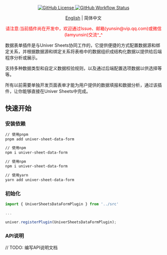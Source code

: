 <p align="center">
  <a href="./LICENSE.txt">
      <img src="https://img.shields.io/github/license/iamyunsin/univer-sheets-data-form" alt="GitHub License" />
  </a>
  <a href="https://github.com/iamyunsin/univer-sheets-data-form/actions/workflows/build.yml">
      <img src="https://img.shields.io/github/actions/workflow/status/iamyunsin/univer-sheets-data-form/build.yml" alt="GitHub Workflow Status" />
  </a>
</p>

<p align="center">
    <a href="./README.md">English</a>
    |
    简体中文
</p>

<p align="center" style="color: red">请注意:当前插件尚在开发中，欢迎通过Issue、邮箱(yunsin@vip.qq.com)或微信(Iamyunsin)交流^_^</p>

数据表单插件是与Univer Sheets协同工作的，它提供便捷的方式配置数据源和绑定关系，并根据数据源和绑定关系将表格中的数据组织成结构化数据以提供给后端程序分析或展示。

支持多种数据类型和自定义数据校验规则，以及通过后端配置选项数据以供选择等等。

所有以前需要单独开发页面表单才能为用户提供的数据填报和数据分析，通过该插件，让你能够直接在Univer Sheets中完成。

## 快速开始

### 安装依赖

```bash
// 使用pnpm
pnpm add univer-sheet-data-form

// 使用npm
npm i univer-sheet-data-form

// 使用npm
npm i univer-sheet-data-form

// 使用yarn
yarn add univer-sheet-data-form
```

### 初始化

```ts
import { UniverSheetsDataFormPlugin } from '../src'

...

univer.registerPlugin(UniverSheetsDataFormPlugin);
```

### API说明

// TODO: 编写API说明文档

##